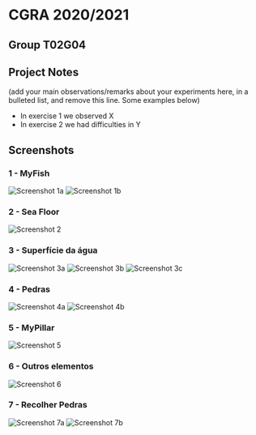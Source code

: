 # CGRA 2020/2021

## Group T02G04

## Project Notes

(add your main observations/remarks about your experiments here, in a bulleted list, and remove this line. Some examples below)

- In exercise 1 we observed X
- In exercise 2 we had difficulties in Y


## Screenshots


### 1 - MyFish

![Screenshot 1a](screenshots/proj-t2-g04-1a.png)
![Screenshot 1b](screenshots/proj-t2-g04-1b.png)

### 2 - Sea Floor

![Screenshot 2](screenshots/proj-t2-g04-2.png)

### 3 - Superfície da água

![Screenshot 3a](screenshots/proj-t2-g04-3a.png)
![Screenshot 3b](screenshots/proj-t2-g04-3b.png)
![Screenshot 3c](screenshots/proj-t2-g04-3c.png)

### 4 - Pedras

![Screenshot 4a](screenshots/proj-t2-g04-4a.png)
![Screenshot 4b](screenshots/proj-t2-g04-4b.png)

### 5 - MyPillar

![Screenshot 5](screenshots/proj-t2-g04-5.png)

### 6 - Outros elementos

![Screenshot 6](screenshots/proj-t2-g04-6.png)

### 7 - Recolher Pedras

![Screenshot 7a](screenshots/proj-t2-g04-7a.png)
![Screenshot 7b](screenshots/proj-t2-g04-7b.png)
